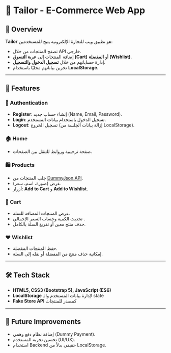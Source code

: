 # 🛒 Tailor - E-Commerce Web App

## 📌 Overview

**Tailor** هو تطبيق ويب للتجارة الإلكترونية يتيح للمستخدمين:

* تصفح المنتجات من خلال API خارجي.
* إضافة المنتجات إلى **عربة التسوق (Cart)** أو **المفضلة (Wishlist)**.
* إدارة حساباتهم من خلال **تسجيل الدخول والتسجيل**.
* تخزين بياناتهم محليًا باستخدام **LocalStorage**.

---

## 🚀 Features

### 👤 Authentication

* **Register**: إنشاء حساب جديد (Name, Email, Password).
* **Login**: تسجيل الدخول باستخدام بيانات المستخدم.
* **Logout**: تسجيل الخروج (إزالة بيانات الجلسة من LocalStorage).

### 🏠 Home

* صفحة ترحيبية وروابط للتنقل بين الصفحات.

### 🛍️ Products

* جلب المنتجات من [DummyJson API](https://dummyjson.com/docs/products).
* عرض (صورة، اسم، سعر).
* أزرار: **Add to Cart** و **Add to Wishlist**.

### 🛒 Cart

* عرض المنتجات المضافة للسلة.
* تحديث الكمية وحساب السعر الإجمالي .
* حذف منتج معين أو تفريغ السلة بالكامل.

### ❤️ Wishlist

* حفظ المنتجات المفضلة.
* إمكانية حذف منتج من المفضلة أو نقله إلى السلة.

---

## 🛠️ Tech Stack

* **HTML5, CSS3 (Bootstrap 5), JavaScript (ES6)**
* **LocalStorage** لإدارة بيانات المستخدم والـ state
* **Fake Store API** كمصدر للمنتجات

---

## 🔮 Future Improvements

* إضافة نظام دفع وهمي (Dummy Payment).
* تحسين تجربة المستخدم (UI/UX).
* استخدام Backend حقيقي بدلاً من LocalStorage.
